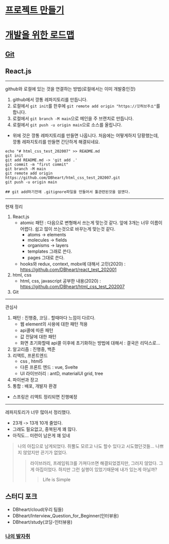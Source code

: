 # [프로젝트 만들기](./pratice_coding)
# [개발을 위한 로드맵](./loadmap_temp.md)
## [Git](tools/git/)
## React.js

---
github와 로컬에 있는 것을 연결하는 방법(로컬에서는 이미 개발중인것)
1. github에서 깡통 레파지토리를 만듭니다.
2. 로컬에서 `git init`를 한후에 `git remote add origin "https://깃허브주소"`를 합니다.
3. 로컬에서 `git branch -M main`으로 메인을 주 브랜치로 만듭니다.
4. 로컬에서 `git push -u origin main`으로 소스를 올립니다.

* 위에 것은 깡통 레파지토리를 만들면 나옵니다. 처음에는 어떻게하지 당황했는데, 깡통 레파지토리를 만들면 간단하게 해결되네요.

```
echo "# html_css_test_202007" >> README.md
git init
git add README.md -> 'git add .'
git commit -m "first commit"
git branch -M main
git remote add origin https://github.com/DBheart/html_css_test_202007.git
git push -u origin main

## git add하기전에 .gitignore파일을 만들어서 툴관련된것을 없앤다.
```




---

현재 정리
1. React.js
   - atomic 패턴 : 다음으로 변형해서 쓰는게 맞는것 같다. 앞에 3개는 너무 이름이 어렵다. 쉽고 많이 쓰는것으로 바꾸는게 맞는것 같다.
     - atoms -> elements 
     - molecules -> fields
     - organisms -> layers
     -  templates 그래로 쓴다.
     -  pages 그대로 쓴다.
   -  hooks와 redux, context, mobx에 대해서 고민(2020) : https://github.com/DBheart/react_test_202001
2. html, css
   - html, css, javascript 공부한 내용(2020) : https://github.com/DBheart/html_css_test_202007
3. Git

---

관심사
1. 패턴 : 진행중, 코딩.. 할때마다 느낌이 다르다.
   - 웹 element의 사용에 대한 패턴 적용
   - api콜에 따른 패턴
   - 값 전달에 대한 패턴
   - 화면 초기화할때 api콜 이후에 초기화하는 방법에 대해서 : 결국은 리덕스로...
3. 알고리즘 : 진행중, 백준
4. 리액트, 프론트엔드
   - css , html5
   - 다른 프론트 엔드 : vue, Svelte
   -  UI 라이브러리 : antD, materialUI grid, tree
5. 파이썬과 장고 
6. 통합 : 배포, 개발자 환경
* 스프링은 리액트 정리되면 진행예정

---

레파지토리가 너무 많아서 정리했다.
- 23개 -> 13개 10개 줄었다. 
- 그래도 필요없고, 중복된게 꽤 많다.
- 아직도... 미련이 남은게 꽤 있네

>  나의 아집으로 남게되었다. 쥐뿔도 모르고 나도 할수 있다고 시도했던것들... 나쁘지 않았지만 끈기가 없었다. 
>> 라이브러리, 프레임워크를 가져다쓰면 해결되었겠지만, 그러지 않았다. 그게 아집이었다. 하지만 그런 실행이 있었기때문에 내가 있는게 아닐까?
>>> Life is Simple

## 스터디 포크
- DBheart/cloud(우리 팀들)
- DBheart/Interview_Question_for_Beginner(인터뷰용)
- DBheart/study(코딩-인터뷰용)

### [나의 발자취](./traces_me.md)
